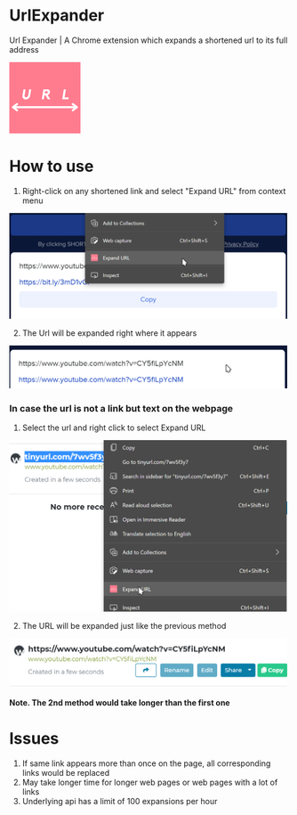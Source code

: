 # UrlExpander
Url Expander | A Chrome extension which expands a shortened url to its full address

<img src="https://github.com/basic-bhavya/UrlExpander/blob/main/UrlExpander/images/icon-128x128.png" alt="url expander icon">

# How to use

1. Right-click on any shortened link and select "Expand URL" from context menu 
<img src="https://github.com/basic-bhavya/UrlExpander/blob/main/readme%20images/s1.png" alt="Step 1" width="500">

2. The Url will be expanded right where it appears
<img src="https://github.com/basic-bhavya/UrlExpander/blob/main/readme%20images/s2.png" alt="Step 2" width="500">

### In case the url is not a link but text on the webpage
1. Select the url and right click to select Expand URL
<img src="https://github.com/basic-bhavya/UrlExpander/blob/main/readme%20images/s3.png" alt="Step 3" width="500">

2. The URL will be expanded just like the previous method
<img src="https://github.com/basic-bhavya/UrlExpander/blob/main/readme%20images/s4.png" alt="Step 4" width="500">

**Note. The 2nd method would take longer than the first one**

# Issues

1. If same link appears more than once on the page, all corresponding links would be replaced
2. May take longer time for longer web pages or web pages with a lot of links
3. Underlying api has a limit of 100 expansions per hour
